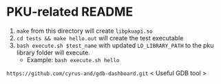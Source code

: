 # PKU-related README

1. `make` from this directory will create `libpkuapi.so`
2. `cd tests && make hello.out` will create the test executable
3. `bash execute.sh $test_name` with updated `LD_LIBRARY_PATH` to the pku library folder will execute.
    - Example: `bash execute.sh hello`

`https://github.com/cyrus-and/gdb-dashboard.git` < Useful GDB tool >